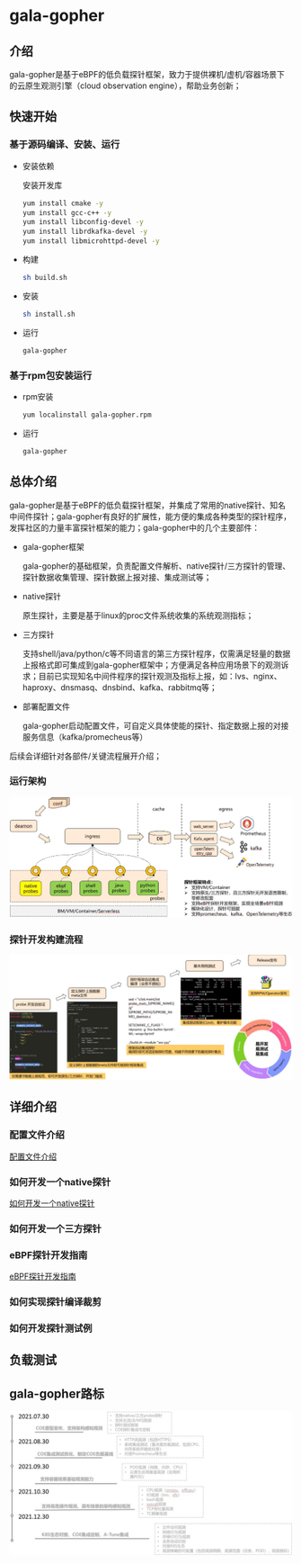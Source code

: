 # gala-gopher

## 介绍
gala-gopher是基于eBPF的低负载探针框架，致力于提供裸机/虚机/容器场景下的云原生观测引擎（cloud observation engine），帮助业务创新；

## 快速开始

### 基于源码编译、安装、运行

- 安装依赖

  安装开发库

  ```bash
  yum install cmake -y
  yum install gcc-c++ -y
  yum install libconfig-devel -y
  yum install librdkafka-devel -y
  yum install libmicrohttpd-devel -y
  ```

- 构建

  ```bash
  sh build.sh
  ```

- 安装

  ```bash
  sh install.sh
  ```

- 运行

  ```bash
  gala-gopher
  ```

### 基于rpm包安装运行

- rpm安装

  ```bash
  yum localinstall gala-gopher.rpm
  ```

- 运行

  ```bash
  gala-gopher
  ```

## 总体介绍

gala-gopher是基于eBPF的低负载探针框架，并集成了常用的native探针、知名中间件探针；gala-gopher有良好的扩展性，能方便的集成各种类型的探针程序，发挥社区的力量丰富探针框架的能力；gala-gopher中的几个主要部件：

- gala-gopher框架

  gala-gopher的基础框架，负责配置文件解析、native探针/三方探针的管理、探针数据收集管理、探针数据上报对接、集成测试等；

- native探针

  原生探针，主要是基于linux的proc文件系统收集的系统观测指标；

- 三方探针

  支持shell/java/python/c等不同语言的第三方探针程序，仅需满足轻量的数据上报格式即可集成到gala-gopher框架中；方便满足各种应用场景下的观测诉求；目前已实现知名中间件程序的探针观测及指标上报，如：lvs、nginx、haproxy、dnsmasq、dnsbind、kafka、rabbitmq等；

- 部署配置文件

  gala-gopher启动配置文件，可自定义具体使能的探针、指定数据上报的对接服务信息（kafka/promecheus等）

后续会详细针对各部件/关键流程展开介绍；

### 运行架构

![runtime_arch](doc/coe_runtime_arch.JPG)

### 探针开发构建流程

![devops](doc/devops.JPG)



## 详细介绍

### 配置文件介绍

[配置文件介绍](doc/conf_introduction.md)

### 如何开发一个native探针

[如何开发一个native探针](doc/how_to_add_probe.md)

### 如何开发一个三方探针

### eBPF探针开发指南

[eBPF探针开发指南](src/probes/extends/ebpf.probe/README.md)

### 如何实现探针编译裁剪

### 如何开发探针测试例

## 负载测试

## gala-gopher路标

![roadmap](doc/roadmap.JPG)




